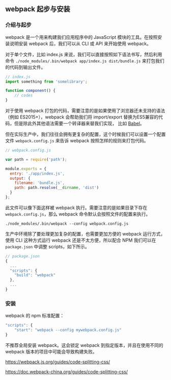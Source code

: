 ## webpack 起步与安装

### 介绍与起步

webpack 是一个用来构建我们应用程序中的 JavaScript 模块的工具。在按照安装说明安装 webpack 后，我们可以从 CLI 或 API 来开始使用 webpack。

对于单个文件，比如 index.js 来说，我们可以直接按照如下语法书写，然后利用命令 `./node_modules/.bin/webpack app/index.js dist/bundle.js` 来打包我们的代码到输出文件。

```javascript
// index.js
import something from 'somelibrary';

function component() {
    // codes
}
```

对于使用 webpack 打包的代码，需要注意的是如果使用了浏览器还未支持的语法（例如 ES2015+），webpack 会帮助我们将 import/export 替换为ES5兼容的代码，但是除此外其他语法需要一个转译器来替我们实现， 比如 [Babel](https://babeljs.io/)。

但在实际生产中，我们往往会拥有更复杂的配置，这个时候我们可以设置一个配置文件 `webpack.config.js` 来告诉 webpack 按照怎样的规则来打包代码。

```javascript
// webpack.config.js

var path = require('path');

module.exports = {
  entry: './app/index.js',
  output: {
    filename: 'bundle.js',
    path: path.resolve(__dirname, 'dist')
  }
};
```

此文件可以像下面这样被 webpack 执行。需要注意的是如果目录下存在 `webpack.config.js`，那么 webpack 命令默认会按照文件的配置来执行。

```
./node_modules/.bin/webpack --config webpack.config.js
```

生产中环境除了要处理更加复杂的配置，也需要更加方便的 webpack 运行方式，使用 CLI 这种方式运行 webpack 还是不太方便，所以配合 NPM
我们可以在 `package.json` 中调整 scripts，如下所示。

```javascript
// package.json
{
  ...
  "scripts": {
    "build": "webpack"
  },
  ...
}
```

### 安装

webpack 的 npm 标准配置：

```javascript
"scripts": {
    "start": "webpack --config mywebpack.config.js"
}
```

不推荐全局安装 webpack。这会锁定 webpack 到指定版本，并且在使用不同的 webpack 版本的项目中可能会导致构建失败。

https://webpack.js.org/guides/code-splitting-css/

https://doc.webpack-china.org/guides/code-splitting-css/

